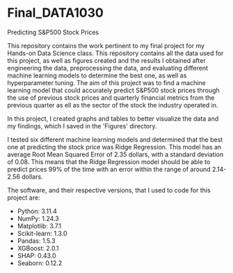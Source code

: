 # Final_DATA1030
Predicting S&P500 Stock Prices

This repository contains the work pertinent to my final project for my Hands-on Data Science class. This repository contains all the data used for this project, as well as figures created and the results I obtained after engineering the data, preprocessing the data, and evaluating different machine learning models to determine the best  one, as well as hyperparameter tuning. The aim of this project was to find a machine learning model that could accurately predict S&P500 stock prices through the use of previous stock prices and quarterly financial metrics from the previous quarter as ell as the sector of the stock the industry operated in. 

In this project, I created graphs and tables to better visualize the data and my findings, which I saved in the 'Figures' directory. 

I tested six different machine learning models and determined that the best one at predicting the stock price was Ridge Regression. This model has an average Root Mean Squared Error of 
2.35 dollars, with a standard deviation of 0.08. This means that the Ridge Regression model should be able to predict prices 99% of the time with an error within the range of around 2.14-2.56 dollars.


The software, and their respective versions, that I used to code for this project are:
- Python: 3.11.4
- NumPy: 1.24.3
- Matplotlib: 3.7.1
- Scikit-learn: 1.3.0
- Pandas: 1.5.3
- XGBoost: 2.0.1
- SHAP: 0.43.0
- Seaborn: 0.12.2
